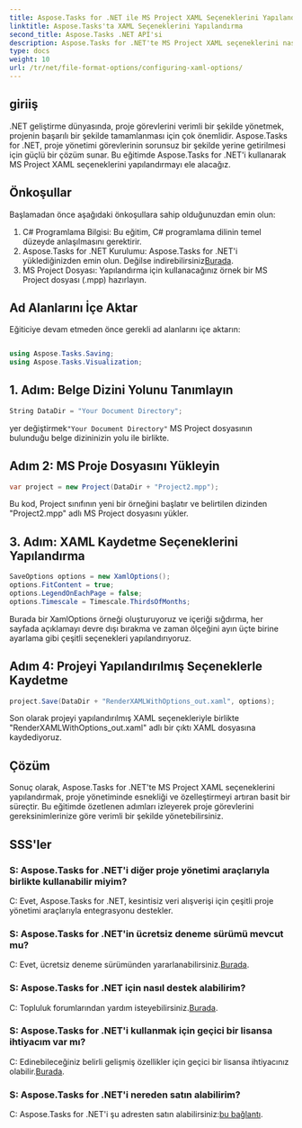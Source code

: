 ```yaml
---
title: Aspose.Tasks for .NET ile MS Project XAML Seçeneklerini Yapılandırma
linktitle: Aspose.Tasks'ta XAML Seçeneklerini Yapılandırma
second_title: Aspose.Tasks .NET API'si
description: Aspose.Tasks for .NET'te MS Project XAML seçeneklerini nasıl yapılandıracağınızı öğrenin. Adım adım rehberlikle proje yönetimi esnekliğini ve özelleştirmeyi geliştirin.
type: docs
weight: 10
url: /tr/net/file-format-options/configuring-xaml-options/
---
```

## giriiş
.NET geliştirme dünyasında, proje görevlerini verimli bir şekilde yönetmek, projenin başarılı bir şekilde tamamlanması için çok önemlidir. Aspose.Tasks for .NET, proje yönetimi görevlerinin sorunsuz bir şekilde yerine getirilmesi için güçlü bir çözüm sunar. Bu eğitimde Aspose.Tasks for .NET'i kullanarak MS Project XAML seçeneklerini yapılandırmayı ele alacağız. 
## Önkoşullar
Başlamadan önce aşağıdaki önkoşullara sahip olduğunuzdan emin olun:
1. C# Programlama Bilgisi: Bu eğitim, C# programlama dilinin temel düzeyde anlaşılmasını gerektirir.
2.  Aspose.Tasks for .NET Kurulumu: Aspose.Tasks for .NET'i yüklediğinizden emin olun. Değilse indirebilirsiniz[Burada](https://releases.aspose.com/tasks/net/).
3. MS Project Dosyası: Yapılandırma için kullanacağınız örnek bir MS Project dosyası (.mpp) hazırlayın.
## Ad Alanlarını İçe Aktar
Eğiticiye devam etmeden önce gerekli ad alanlarını içe aktarın:
```csharp

using Aspose.Tasks.Saving;
using Aspose.Tasks.Visualization;
```
## 1. Adım: Belge Dizini Yolunu Tanımlayın
```csharp
String DataDir = "Your Document Directory";
```
 yer değiştirmek`"Your Document Directory"` MS Project dosyasının bulunduğu belge dizininizin yolu ile birlikte.
## Adım 2: MS Proje Dosyasını Yükleyin
```csharp
var project = new Project(DataDir + "Project2.mpp");
```
Bu kod, Project sınıfının yeni bir örneğini başlatır ve belirtilen dizinden "Project2.mpp" adlı MS Project dosyasını yükler.
## 3. Adım: XAML Kaydetme Seçeneklerini Yapılandırma
```csharp
SaveOptions options = new XamlOptions();
options.FitContent = true;
options.LegendOnEachPage = false;
options.Timescale = Timescale.ThirdsOfMonths;
```
Burada bir XamlOptions örneği oluşturuyoruz ve içeriği sığdırma, her sayfada açıklamayı devre dışı bırakma ve zaman ölçeğini ayın üçte birine ayarlama gibi çeşitli seçenekleri yapılandırıyoruz.
## Adım 4: Projeyi Yapılandırılmış Seçeneklerle Kaydetme
```csharp
project.Save(DataDir + "RenderXAMLWithOptions_out.xaml", options);
```
Son olarak projeyi yapılandırılmış XAML seçenekleriyle birlikte "RenderXAMLWithOptions_out.xaml" adlı bir çıktı XAML dosyasına kaydediyoruz.
## Çözüm
Sonuç olarak, Aspose.Tasks for .NET'te MS Project XAML seçeneklerini yapılandırmak, proje yönetiminde esnekliği ve özelleştirmeyi artıran basit bir süreçtir. Bu eğitimde özetlenen adımları izleyerek proje görevlerini gereksinimlerinize göre verimli bir şekilde yönetebilirsiniz.

## SSS'ler

### S: Aspose.Tasks for .NET'i diğer proje yönetimi araçlarıyla birlikte kullanabilir miyim?

C: Evet, Aspose.Tasks for .NET, kesintisiz veri alışverişi için çeşitli proje yönetimi araçlarıyla entegrasyonu destekler.

### S: Aspose.Tasks for .NET'in ücretsiz deneme sürümü mevcut mu?

 C: Evet, ücretsiz deneme sürümünden yararlanabilirsiniz.[Burada](https://releases.aspose.com/).

### S: Aspose.Tasks for .NET için nasıl destek alabilirim?

 C: Topluluk forumlarından yardım isteyebilirsiniz.[Burada](https://forum.aspose.com/c/tasks/15).

### S: Aspose.Tasks for .NET'i kullanmak için geçici bir lisansa ihtiyacım var mı?

C: Edinebileceğiniz belirli gelişmiş özellikler için geçici bir lisansa ihtiyacınız olabilir.[Burada](https://purchase.aspose.com/temporary-license/).

### S: Aspose.Tasks for .NET'i nereden satın alabilirim?

 C: Aspose.Tasks for .NET'i şu adresten satın alabilirsiniz:[bu bağlantı](https://purchase.aspose.com/buy).